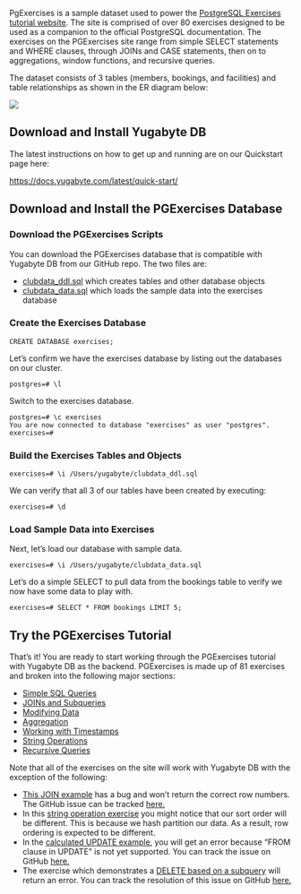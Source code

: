 PgExercises is a sample dataset used to power the [PostgreSQL Exercises tutorial website](https://pgexercises.com/). The site is comprised of over 80 exercises designed to be used as a companion to the official PostgreSQL documentation. The exercises on the PGExercises site range from simple SELECT statements and WHERE clauses, through JOINs and CASE statements, then on to aggregations, window functions, and recursive queries.

The dataset consists of 3 tables (members, bookings, and facilities) and table relationships as shown in the ER diagram below:

![](https://3lr6t13cowm230cj0q42yphj-wpengine.netdna-ssl.com/wp-content/uploads/2019/07/distributed-sql-postgresql-01.png)

## Download and Install Yugabyte DB

The latest instructions on how to get up and running are on our Quickstart page here:

https://docs.yugabyte.com/latest/quick-start/

## Download and Install the PGExercises Database

### Download the PGExercises Scripts
You can download the PGExercises database that is compatible with Yugabyte DB from our GitHub repo. The two files are:

* [clubdata_ddl.sql](https://raw.githubusercontent.com/Yugabyte/yugabyte-db/master/sample/clubdata_ddl.sql) which creates tables and other database objects
* [clubdata_data.sql](https://raw.githubusercontent.com/Yugabyte/yugabyte-db/master/sample/clubdata_data.sql) which loads the sample data into the exercises database

### Create the Exercises Database
```
CREATE DATABASE exercises;
```

Let’s confirm we have the exercises database by listing out the databases on our cluster.

```
postgres=# \l
```

Switch to the exercises database.

```
postgres=# \c exercises
You are now connected to database "exercises" as user "postgres".
exercises=#
```

### Build the Exercises Tables and Objects

```
exercises=# \i /Users/yugabyte/clubdata_ddl.sql
```

We can verify that all 3 of our tables have been created by executing:

```
exercises=# \d
```

### Load Sample Data into Exercises
Next, let’s load our database with sample data.

```
exercises=# \i /Users/yugabyte/clubdata_data.sql
```

Let’s do a simple SELECT to pull data from the bookings table to verify we now have some data to play with.

```
exercises=# SELECT * FROM bookings LIMIT 5;
```

## Try the PGExercises Tutorial
That’s it! You are ready to start working through the PGExercises tutorial with Yugabyte DB as the backend. PGExercises is made up of 81 exercises and broken into the following major sections:

* [Simple SQL Queries](https://pgexercises.com/questions/basic/)
* [JOINs and Subqueries](https://pgexercises.com/questions/joins/)
* [Modifying Data](https://pgexercises.com/questions/updates/)
* [Aggregation](https://pgexercises.com/questions/aggregates/)
* [Working with Timestamps](https://pgexercises.com/questions/date/)
* [String Operations](https://pgexercises.com/questions/string/)
* [Recursive Queries](https://pgexercises.com/questions/recursive/)

Note that all of the exercises on the site will work with Yugabyte DB with the exception of the following:

* [This JOIN example](https://pgexercises.com/questions/joins/simplejoin2.html) has a bug and won’t return the correct row numbers. The GitHub issue can be tracked [here.](https://github.com/Yugabyte/yugabyte-db/issues/1827)
* In this [string operation exercise](https://pgexercises.com/questions/string/reg.html) you might notice that our sort order will be different. This is because we hash partition our data. As a result, row ordering is expected to be different.
* In the [calculated UPDATE example](https://pgexercises.com/questions/updates/updatecalculated.html), you will get an error because “FROM clause in UPDATE” is not yet supported. You can track the issue on GitHub [here.](https://github.com/Yugabyte/yugabyte-db/issues/738)
* The exercise which demonstrates a [DELETE based on a subquery](https://pgexercises.com/questions/updates/deletewh2.html) will return an error. You can track the resolution of this issue on GitHub [here.](https://github.com/Yugabyte/yugabyte-db/issues/1828)